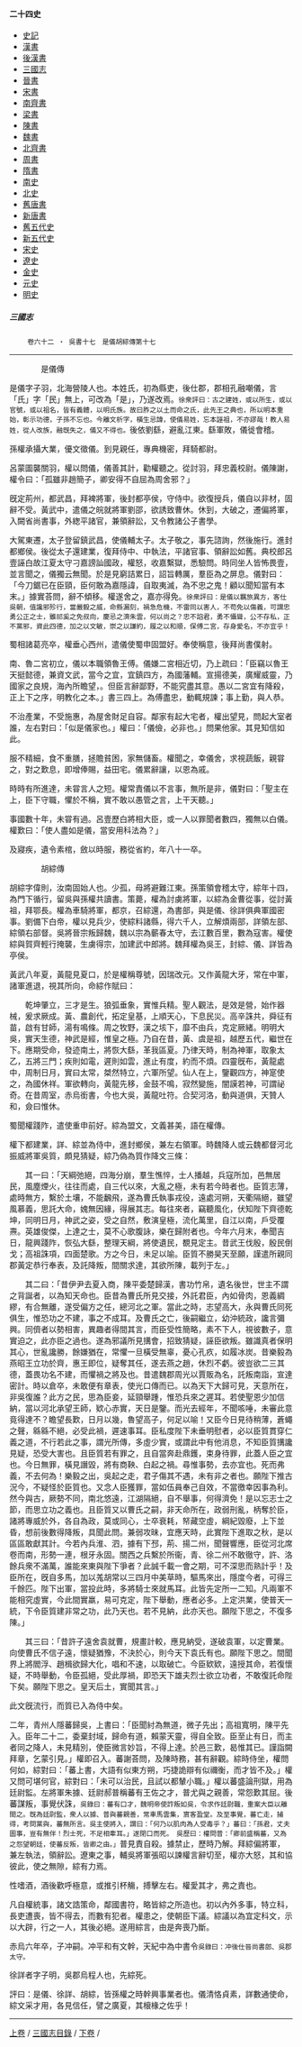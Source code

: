  



#### 二十四史

*   [史記](../a01/a01.md)
*   [漢書](../a02/a02.md)
*   [後漢書](../a03/a03.md)
*   [三國志](../a04/a04.md)
*   [晉書](../a05/a05.md)
*   [宋書](../a06/a06.md)
*   [南齊書](../a07/a07.md)
*   [梁書](../a08/a08.md)
*   [陳書](../a09/a09.md)
*   [魏書](../a10/a10.md)
*   [北齊書](../a11/a11.md)
*   [周書](../a12/a12.md)
*   [隋書](../a13/a13.md)
*   [南史](../a14/a14.md)
*   [北史](../a15/a15.md)
*   [舊唐書](../a16/a16.md)
*   [新唐書](../a17/a17.md)
*   [舊五代史](../a18/a18.md)
*   [新五代史](../a19/a19.md)
*   [宋史](../a20/a20.md)
*   [遼史](../a21/a21.md)
*   [金史](../a22/a22.md)
*   [元史](../a23/a23.md)
*   [明史](../a24/a24.md)


##### 三國志
　　
	`卷六十二 ‧ 吳書十七　是儀胡綜傳第十七`   

* * *

 　　　　是儀傳

是儀字子羽，北海營陵人也。本姓氏，初為縣吏，後仕郡，郡相孔融嘲儀，言「氏」字「民」無上，可改為「是」，乃遂改焉。`徐衆評曰：古之建姓，或以所生，或以官號，或以祖名，皆有義體，以明氏族。故曰胙之以土而命之氏，此先王之典也，所以明本重始，彰示功德，子孫不忘也。今離文析字，橫生忌諱，使儀易姓，忘本誣祖，不亦謬哉！教人易姓，從人改族，融旣失之，儀又不得也。`後依劉繇，避亂江東。繇軍敗，儀徙會稽。

孫權承攝大業，優文徵儀。到見親任，專典機密，拜騎都尉。

呂蒙圖襲關羽，權以問儀，儀善其計，勸權聽之。從討羽，拜忠義校尉。儀陳謝，權令曰：「孤雖非趙簡子，卿安得不自屈為周舍邪？」

旣定荊州，都武昌，拜裨將軍，後封都亭侯，守侍中。欲復授兵，儀自以非材，固辭不受。黃武中，遣儀之皖就將軍劉邵，欲誘致曹休。休到，大破之，遷偏將軍，入闕省尚書事，外緫平諸官，兼領辭訟，又令教諸公子書學。

大駕東遷，太子登留鎮武昌，使儀輔太子。太子敬之，事先諮詢，然後施行。進封都鄉侯。後從太子還建業，復拜侍中、中執法，平諸官事、領辭訟如舊。典校郎呂壹誣白故江夏太守刁嘉謗訕國政，權怒，收嘉繫獄，悉驗問。時同坐人皆怖畏壹，並言聞之，儀獨云無聞。於是見窮詰累日，詔旨轉厲，羣臣為之屏息。儀對曰：「今刀鋸已在臣頸，臣何敢為嘉隱諱，自取夷滅，為不忠之鬼！顧以聞知當有本末。」據實荅問，辭不傾移。權遂舍之，嘉亦得免。`徐衆評曰：是儀以羈旅異方，客仕吳朝，值讒邪殄行，當嚴毅之威，命縣漏刻，禍急危機，不雷同以害人，不苟免以傷義，可謂忠勇公正之士，雖祁奚之免叔向，慶忌之濟朱雲，何以尚之？忠不諂君，勇不懾聳，公不存私，正不黨邪，資此四德，加之以文敏，崇之以謙約，履之以和順，保傅二宮，存身愛名，不亦宜乎！`

蜀相諸葛亮卒，權垂心西州，遣儀使蜀申固盟好。奉使稱意，後拜尚書僕射。

南、魯二宮初立，儀以本職領魯王傅。儀嫌二宮相近切，乃上疏曰：「臣竊以魯王天挺懿德，兼資文武，當今之宜，宜鎮四方，為國藩輔。宣揚德美，廣耀威靈，乃國家之良規，海內所瞻望，。但臣言辭鄙野，不能究盡其意。愚以二宮宜有降殺，正上下之序，明教化之本。」書三四上。為傅盡忠，動輒規諫；事上勤，與人恭。

不治產業，不受施惠，為屋舍財足自容。鄰家有起大宅者，權出望見，問起大室者誰，左右對曰：「似是儀家也。」權曰：「儀儉，必非也。」問果他家。其見知信如此。

服不精細，食不重膳，拯贍貧困，家無儲畜。權聞之，幸儀舍，求視蔬飯，親甞之，對之歎息，即增俸賜，益田宅。儀累辭讓，以恩為戚。

時時有所進達，未甞言人之短。權常責儀以不言事，無所是非，儀對曰：「聖主在上，臣下守職，懼於不稱，實不敢以愚管之言，上干天聽。」

事國數十年，未甞有過。呂壹歷白將相大臣，或一人以罪聞者數四，獨無以白儀。權歎曰：「使人盡如是儀，當安用科法為？」

及寢疾，遺令素棺，斂以時服，務從省約，年八十一卒。

　　　　胡綜傳

胡綜字偉則，汝南固始人也。少孤，母將避難江東。孫策領會稽太守，綜年十四，為門下循行，留吳與孫權共讀書。策薨，權為討虜將軍，以綜為金曹從事，從討黃祖，拜鄂長。權為車騎將軍，都京，召綜還，為書部，與是儀、徐詳俱典軍國密事。劉備下白帝，權以見兵少，使綜料諸縣，得六千人，立解煩兩部，詳領左部、綜領右部督。吳將晉宗叛歸魏，魏以宗為蘄春太守，去江數百里，數為寇害。權使綜與賀齊輕行掩襲，生虜得宗，加建武中郎將。魏拜權為吳王，封綜、儀、詳皆為亭侯。

黃武八年夏，黃龍見夏口，於是權稱尊號，因瑞改元。又作黃龍大牙，常在中軍，諸軍進退，視其所向，命綜作賦曰：

　　乾坤肇立，三才是生。狼弧垂象，實惟兵精。聖人觀法，是效是營，始作器械，爰求厥成。黃、農創代，拓定皇基，上順天心，下息民災。高辛誅共，舜征有苗，啟有甘師，湯有鳴條。周之牧野，漢之垓下，靡不由兵，克定厥緒。明明大吳，實天生德，神武是經，惟皇之極。乃自在昔，黃、虞是祖，越歷五代，繼世在下。應期受命，發迹南土，將恢大繇，革我區夏。乃律天時，制為神軍，取象太乙，五將三門；疾則如電，遲則如雲，進止有度，約而不煩。四靈旣布，黃龍處中，周制日月，實曰太常，桀然特立，六軍所望。仙人在上，鑒觀四方，神寔使之，為國休祥。軍欲轉向，黃龍先移，金鼓不鳴，寂然變施，闇謨若神，可謂祕奇。在昔周室，赤烏銜書，今也大吳，黃龍吐符。合契河洛，動與道俱，天贊人和，僉曰惟休。

蜀聞權踐阼，遣使重申前好。綜為盟文，文義甚美，語在權傳。

權下都建業，詳、綜並為侍中，進封鄉侯，兼左右領軍。時魏降人或云魏都督河北振威將軍吳質，頗見猜疑，綜乃偽為質作降文三條：

　　其一曰：「天綱弛絕，四海分崩，羣生憔悴，士人播越，兵寇所加，邑無居民，風塵煙火，往往而處，自三代以來，大亂之極，未有若今時者也。臣質志薄，處時無方，繫於土壤，不能飜飛，遂為曹氏執事戎役，遠處河朔，天衢隔絕，雖望風慕義，思託大命，媿無因緣，得展其志。每往來者，竊聽風化，伏知陛下齊德乾坤，同明日月，神武之姿，受之自然，敷演皇極，流化萬里，自江以南，戶受覆燾。英雄俊傑，上達之士，莫不心歌腹詠，樂在歸附者也。今年六月末，奉聞吉日，龍興踐阼，恢弘大繇，整理天綱，將使遺民，覩見定主。昔武王伐殷，殷民倒戈；高祖誅項，四面楚歌。方之今日，未足以喻。臣質不勝昊天至願，謹遣所親同郡黃定恭行奉表，及託降叛，間關求達，其欲所陳，載列于左。」

　　其二曰：「昔伊尹去夏入商，陳平委楚歸漢，書功竹帛，遺名後世，世主不謂之背誕者，以為知天命也。臣昔為曹氏所見交接，外託君臣，內如骨肉，恩義綢繆，有合無離，遂受偏方之任，總河北之軍。當此之時，志望高大，永與曹氏同死俱生，惟恐功之不建，事之不成耳。及曹氏之亡，後嗣繼立，幼沖統政，讒言彌興。同儕者以勢相害，異趣者得間其言，而臣受性簡略，素不下人，視彼數子，意實迫之，此亦臣之過也。遂為邪議所見搆會，招致猜疑，誣臣欲叛。雖識真者保明其心，世亂讒勝，餘嫌猶在，常懼一旦橫受無辜，憂心孔疚，如履冰炭。昔樂毅為燕昭王立功於齊，惠王即位，疑奪其任，遂去燕之趙，休烈不虧。彼豈欲二三其德，蓋畏功名不建，而懼禍之將及也。昔遣魏郡周光以賈販為名，託叛南詣，宣達密計。時以倉卒，未敢便有章表，使光口傳而已。以為天下大歸可見，天意所在，非吳復誰？此方之民，思為臣妾，延頸舉踵，惟恐兵來之遲耳。若使聖恩少加信納，當以河北承望王師，欵心赤實，天日是鑒。而光去經年，不聞咳唾，未審此意竟得達不？瞻望長歎，日月以幾，魯望高子，何足以喻！又臣今日見待稍薄，蒼蠅之聲，緜緜不絕，必受此禍，遲速事耳。臣私度陛下未垂明慰者，必以臣質貫穿仁義之道，不行若此之事，謂光所傳，多虛少實，或謂此中有他消息，不知臣質搆讒見疑，恐受大害也。且臣質若有罪之，且自當奔赴鼎鑊，束身待罪，此蓋人臣之宜也。今日無罪，橫見譖毀，將有商鞅、白起之禍。尋惟事勢，去亦宜也。死而弗義，不去何為！樂毅之出，吳起之走，君子傷其不遇，未有非之者也。願陛下推古況今，不疑怪於臣質也。又念人臣獲罪，當如伍員奉己自效，不當徼幸因事為利。然今與古，厥勢不同，南北悠遠，江湖隔絕，自不舉事，何得濟免！是以忘志士之節，而思立功之義也。且臣質又以曹氏之嗣，非天命所在，政弱刑亂，柄奪於臣，諸將專威於外，各自為政，莫或同心，士卒衰耗，帑藏空虛，綱紀毀廢，上下並昏，想前後數得降叛，具聞此問。兼弱攻昧，宜應天時，此實陛下進取之秋，是以區區敢獻其計。今若內兵淮、泗，據有下邳，荊、揚二州，聞聲響應，臣從河北席卷而南，形勢一連，根牙永固。關西之兵繫於所衞，青、徐二州不敢徹守，許、洛餘兵衆不滿萬，誰能來東與陛下爭者？此誠千載一會之期，可不深思而熟計乎！及臣所在，旣自多馬，加以羗胡常以三四月中美草時，驅馬來出，隱度今者，可得三千餘匹。陛下出軍，當投此時，多將騎士來就馬耳。此皆先定所一二知。凡兩軍不能相究虛實，今此間實羸，易可克定，陛下舉動，應者必多。上定洪業，使普天一統，下令臣質建非常之功，此乃天也。若不見納，此亦天也。願陛下思之，不復多陳。」

　　其三曰：「昔許子遠舍袁就曹，規畫計較，應見納受，遂破袁軍，以定曹業。向使曹氏不信子遠，懷疑猶豫，不決於心，則今天下袁氏有也。願陛下思之。間聞界上將閻浮、趙楫欲歸大化，唱和不速，以取破亡。今臣欵欵，遠授其命，若復懷疑，不時舉動，令臣孤絕，受此厚禍，即恐天下雄夫烈士欲立功者，不敢復託命陛下矣。願陛下思之。皇天后土，實聞其言。」

此文旣流行，而質已入為侍中矣。

二年，青州人隱蕃歸吳，上書曰：「臣聞紂為無道，微子先出；高祖寬明，陳平先入。臣年二十二，委棄封域，歸命有道，賴蒙天靈，得自全致。臣至止有日，而主者同之降人，未見精別，使臣微言妙旨，不得上達。於邑三歎，曷惟其已。謹詣闕拜章，乞蒙引見。」權即召入。蕃謝荅問，及陳時務，甚有辭觀。綜時侍坐，權問何如，綜對曰：「蕃上書，大語有似東方朔，巧捷詭辯有似禰衡，而才皆不及。」權又問可堪何官，綜對曰：「未可以治民，且試以都輦小職。」權以蕃盛論刑獄，用為廷尉監。左將軍朱據、廷尉郝普稱蕃有王佐之才，普尤與之親善，常怨歎其屈。後蕃謀叛，事覺伏誅，`吳錄曰：蕃有口才，魏明帝使詐叛如吳，令求作廷尉職，重案大臣以離間之。旣為廷尉監，衆人以據、普與蕃親善，常車馬雲集，賔客盈堂。及至事覺，蕃亡走，捕得，考問黨與，蕃無所言。吳主使將入，謂曰：「何乃以肌肉為人受毒乎？」蕃曰：「孫君，丈夫圖事，豈有無伴！烈士死，不足相牽耳。」遂閉口而死。　吳歷曰：權問普：「卿前盛稱蕃，又為之怨望朝廷，使蕃反叛，皆卿之由。」`普見責自殺。據禁止，歷時乃解。拜綜偏將軍，兼左執法，領辭訟。遼東之事，輔吳將軍張昭以諫權言辭切至，權亦大怒，其和協彼此，使之無隙，綜有力焉。

性嗜酒，酒後歡呼極意，或推引杯觴，搏擊左右。權愛其才，弗之責也。

凡自權統事，諸文誥策命，鄰國書符，略皆綜之所造也。初以內外多事，特立科，長吏遭喪，皆不得去，而數有犯者。權患之，使朝臣下議。綜議以為宜定科文，示以大辟，行之一人，其後必絕。遂用綜言，由是奔喪乃斷。

赤烏六年卒，子冲嗣。冲平和有文幹，天紀中為中書令`吳錄曰：冲後仕晉尚書郎、吳郡太守。`

徐詳者字子明，吳郡烏程人也，先綜死。

評曰：是儀、徐詳、胡綜，皆孫權之時幹興事業者也。儀清恪貞素，詳數通使命，綜文采才用，各見信任，譬之廣夏，其榱椽之佐乎！

* * *

[上卷](061.md) / [三國志目錄](a04.md) / [下卷](063.md) /			  

    